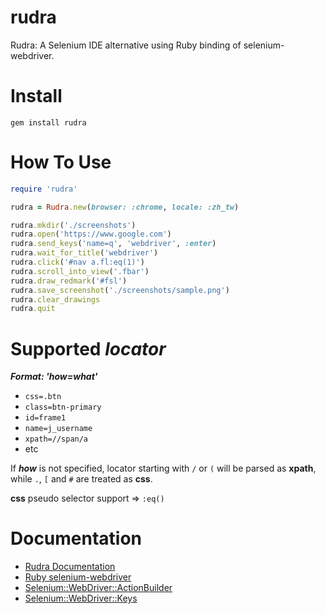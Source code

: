# rudra

Rudra: A Selenium IDE alternative using Ruby binding of selenium-webdriver.

# Install

`gem install rudra`

# How To Use

```ruby
require 'rudra'

rudra = Rudra.new(browser: :chrome, locale: :zh_tw)

rudra.mkdir('./screenshots')
rudra.open('https://www.google.com')
rudra.send_keys('name=q', 'webdriver', :enter)
rudra.wait_for_title('webdriver')
rudra.click('#nav a.fl:eq(1)')
rudra.scroll_into_view('.fbar')
rudra.draw_redmark('#fsl')
rudra.save_screenshot('./screenshots/sample.png')
rudra.clear_drawings
rudra.quit
```

# Supported **_locator_**

**_Format: 'how=what'_**

- `css=.btn`
- `class=btn-primary`
- `id=frame1`
- `name=j_username`
- `xpath=//span/a`
- etc

If **_how_** is not specified, locator starting with `/` or `(` will be parsed as **xpath**, while `.`, `[` and `#` are treated as **css**.

**css** pseudo selector support => `:eq()`

# Documentation

- [Rudra Documentation](https://aaronchen.github.io/rudra/Rudra.html)
- [Ruby selenium-webdriver](https://www.rubydoc.info/gems/selenium-webdriver)
- [Selenium::WebDriver::ActionBuilder](https://www.rubydoc.info/gems/selenium-webdriver/Selenium/WebDriver/ActionBuilder)
- [Selenium::WebDriver::Keys](https://www.rubydoc.info/gems/selenium-webdriver/Selenium/WebDriver/Keys)
